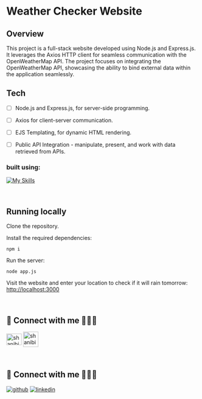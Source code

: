 #  Weather Checker Website

## Overview
This project is a full-stack website developed using Node.js and Express.js. It leverages the Axios HTTP client for seamless communication with the OpenWeatherMap API. The project focuses on integrating the OpenWeatherMap API, showcasing the ability to bind external data within the application seamlessly.

## Tech
- [ ] Node.js and Express.js, for server-side programming.
- [ ] Axios for client-server communication.
- [ ] EJS Templating, for dynamic HTML rendering.
- [ ] Public API Integration - manipulate, present, and work with data retrieved from APIs.


### built using:
[![My Skills](https://skillicons.dev/icons?i=js,react,html,css)](https://skillicons.dev)

<br>



## Running locally
Clone the repository.

Install the required dependencies:

```shell
npm i
```

Run the server:

```shell
node app.js
```

Visit the website and enter your location to check if it will rain tomorrow: [http://localhost:3000](http://localhost:3000)

<br>

## 🔗 Connect with me 👩‍💻😊
<p align="left">
<a href="https://linkedin.com/in/shanibider" target="blank"><img align="center" src="https://raw.githubusercontent.com/rahuldkjain/github-profile-readme-generator/master/src/images/icons/Social/linked-in-alt.svg" alt="shanibider" height="30" width="40" /></a>
<a style="margin-left: 145x;" href="mailto:shanibider@gmail.com"><img align="center" src="https://img.icons8.com/ios-glyphs/30/000000/new-post.png" alt="shanibider@gmail.com" height="40" width="40" /></a>
</p>

<br>

## 🔗 Connect with me 👩‍💻😊
[![github](https://img.shields.io/badge/my_github-000?style=for-the-badge&logo=github&logoColor=white)](https://github.com/shanibider)
[![linkedin](https://img.shields.io/badge/linkedin-0A66C2?style=for-the-badge&logo=linkedin&logoColor=white)](https://www.linkedin.com/in/shani-bider-0848b8177/)

